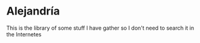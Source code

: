 # Alejandría

This is the library of some stuff I have gather so I don't need to search it in the Internetes
